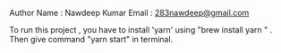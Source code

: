 Author Name : Nawdeep Kumar
Email : 283nawdeep@gmail.com

To run this project , you have to install 'yarn' using "brew install yarn " . Then give command "yarn start" in terminal.
